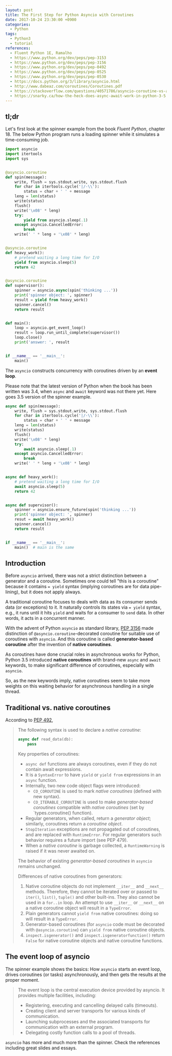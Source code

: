 ```yaml
---
layout: post
title: The First Step for Python Asyncio with Coroutines
date: 2017-10-24 23:30:00 +0900
categories:
  - Python
tags:
  - Python3
  - tutorial
references:
  - Fluent Python 1E, Ramalho
  - https://www.python.org/dev/peps/pep-3153
  - https://www.python.org/dev/peps/pep-3156
  - https://www.python.org/dev/peps/pep-0492
  - https://www.python.org/dev/peps/pep-0525
  - https://www.python.org/dev/peps/pep-0530
  - https://docs.python.org/3/library/asyncio.html
  - http://www.dabeaz.com/coroutines/Coroutines.pdf
  - https://stackoverflow.com/questions/40571786/asyncio-coroutine-vs-async-def
  - https://snarky.ca/how-the-heck-does-async-await-work-in-python-3-5
---
```


## tl;dr
Let's first look at the spinner example from the book *Fluent Python*, chapter 18. The below Python program runs a loading spinner while it simulates a time-consuming job.

```python
import asyncio
import itertools
import sys


@asyncio.coroutine
def spin(message):
    write, flush = sys.stdout.write, sys.stdout.flush
    for char in itertools.cycle('|/-\\'):
        status = char + ' ' + message
	leng = len(status)
	write(status)
	flush()
	write('\x08' * leng)
	try:
	    yield from asyncio.sleep(.1)
	except asyncio.CancelledError:
	    break
    write(' ' * leng + '\x08' * leng)


@asyncio.coroutine
def heavy_work():
    # pretend waiting a long time for I/O
    yield from asyncio.sleep(5)
    return 42


@asyncio.coroutine
def supervisor():
    spinner = asyncio.async(spin('thinking ...'))
    print('spinner object: ', spinner)
    result = yield from heavy_work()
    spinner.cancel()
    return result


def main():
    loop = asyncio.get_event_loop()
    result = loop.run_until_complete(supervisor())
    loop.close()
    print('answer: ', result


if __name__ == '__main__':
    main()
```

The `asyncio` constructs concurrency with coroutines driven by an **event loop**.

Please note that the latest version of Python when the book has been written was 3.4, when `async` and `await` keyword was not there yet. Here goes 3.5 version of the spinner example.

```python
async def spin(message):
    write, flush = sys.stdout.write, sys.stdout.flush
    for char in itertools.cycle('|/-\\'):
        status = char + ' ' + message
	leng = len(status)
	write(status)
	flush()
	write('\x08' * leng)
	try:
	    await asyncio.sleep(.1)
	except asyncio.CancelledError:
	    break
    write(' ' * leng + '\x08' * leng)


async def heavy_work():
    # pretend waiting a long time for I/O
    await asyncio.sleep(5)
    return 42


async def supervisor():
    spinner = asyncio.ensure_future(spin('thinking ...'))
    print('spinner object: ', spinner)
    resut = await heavy_work()
    spinner.cancel()
    return result


if __name__ == '__main__':
    main()  # main is the same
```

## Introduction
Before `asyncio` arrived, there was not a strict distinction between a generator and a coroutine. Sometimes one could tell "this is a coroutine" because it contains `= yield` syntax (implying coroutines are for data pipe-lining), but it does not apply always.

A traditional coroutine focuses to deals with data as its consumer sends data (or exceptions) to it. It naturally controls its states via `= yield` syntax, e.g., it runs until it hits `yield` and waits for a consumer to `send` data. In other words, it acts in a concurrent manner. 

With the advent of Python `asyncio` as standard library, [PEP 3156](https://www.python.org/dev/peps/pep-3156/#coroutines) made distinction of `@asyncio.coroutine`-decorated coroutine for suitable use of coroutines with `asyncio`. And this coroutine is called **generator-based coroutine** after the invention of **native coroutines**.

As coroutines have done crucial roles in asynchronous works for Python, Python 3.5 introduced **native coroutines** with brand-new `async` and `await` keywords, to make significant difference of coroutines, especially with `asyncio`.

So, as the new keywords imply, native coroutines seem to take more weights on this waiting behavior for asynchronous handling in a single thread.

## Traditional vs. native coroutines

According to [PEP 492](https://www.python.org/dev/peps/pep-0492),

> The following syntax is used to declare a *native coroutine*:
> ```python
> async def read_data(db):
>     pass
> ```
>
> Key properties of coroutines:
> * `async def` functions are always coroutines, even if they do not contain await expressions.
> * It is a `SyntaxError` to have `yield` or `yield from` expressions in an `async` function.
> * Internally, two new code object flags were introduced:
>   * `CO_COROUTINE` is used to mark *native coroutines* (defined with new syntax).
>   * `CO_ITERABLE_COROUTINE` is used to make *generator-based coroutines* compatible with *native coroutines* (set by `types.coroutine() function).
> * Regular generators, when called, return a *generator object*; similarly, coroutines return a *coroutine object*.
> * `StopIteration` exceptions are not propagated out of coroutines, and are replaced with `RuntimeError`. For regular generators such behavior requires a future import (see PEP 479).
> * When a *native coroutine* is garbage collected, a `RuntimeWarning` is raised if it was never awaited on.
>
> The behavior of existing *generator-based coroutines* in `asyncio` remains unchanged.
>
> Differences of native coroutines from generators:
> 1. Native coroutine objects do not implement `__iter__` and `__next__` methods. Therefore, they cannot be iterated over or passed to `iter()`, `list()`, `tuple()` and other built-ins. They also cannot be used in a `for..in` loop.
> An attempt to use `__iter__` or `__next__` on a native coroutine object will result in a `TypeError`.
> 2. Plain generators cannot `yield from` native coroutines: doing so will result in a `TypeError`.
> 3. Generator-based coroutines (for `asyncio` code must be decorated with `@asyncio.coroutine`) can `yield from` native coroutine objects.
> 4. `inspect.isgenerator()` and `inspect.isgeneratorfunction()` return `False` for native coroutine objects and native coroutine functions.

## The event loop of asyncio

The spinner example shows the basics: How `asyncio` starts an event loop, drives coroutines (or tasks) asynchronously, and then gets the results at the proper moment.

> The event loop is the central execution device provided by asyncio. It provides multiple facilities, including:
> * Registering, executing and cancelling delayed calls (timeouts).
> * Creating client and server transports for various kinds of communication.
> * Launching subprocesses and the associated transports for communication with an external program.
> * Delegating costly function calls to a pool of threads.

`asyncio` has more and much more than the spinner. Check the references including great slides and essays.
